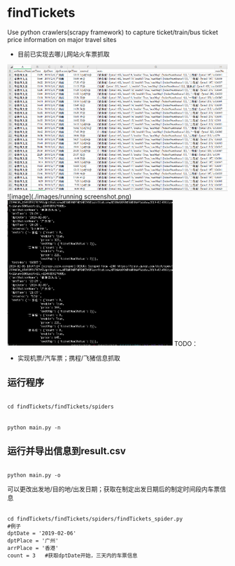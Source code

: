 # findTickets
Use python crawlers(scrapy framework) to capture ticket/train/bus ticket price information on major travel sites

<ul>
  <li>目前已实现去哪儿网站火车票抓取</li>
</ul>

![image](./images/result.png)
![image](./images/running screenshot.png)
<img src="https://github.com/Zhxhh/findTickets/blob/master/images/running%20screenshot.png" width="75%"/>
TODO：
<ul>
  <li>实现机票/汽车票；携程/飞猪信息抓取</li>
</ul>


<h2>运行程序</h2>
<pre><code>
cd findTickets/findTickets/spiders
<br/>
python main.py -n
</code></pre>

<h2>运行并导出信息到result.csv</h2>
<pre><code>
python main.py -o  
</code></pre>

<p>可以更改出发地/目的地/出发日期；获取在制定出发日期后的制定时间段内车票信息</p>
<pre><code>
cd findTickets/findTickets/spiders/findTickets_spider.py
#例子
dptDate = '2019-02-06'
dptPlace = '广州'
arrPlace = '香港'
count = 3   #获取dptDate开始，三天内的车票信息
</code></pre>

